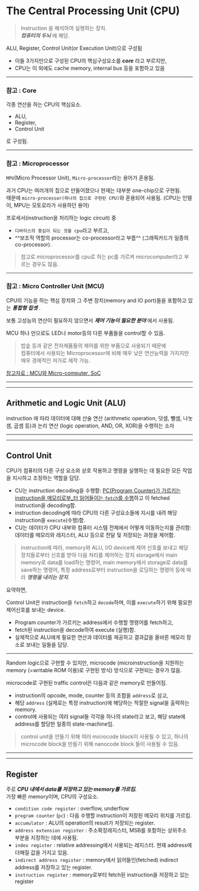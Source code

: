 # The Central Processing Unit (CPU)

> Instruction 을 해석하여 실행하는 장치.  
> ***컴퓨터의 두뇌*** 에 해당.

ALU, Register, Control Unit(or Execution Unit)으로 구성됨  

* 이들 3가지만으로 구성된 CPU의 핵심구성요소를 ***core*** 라고 부르지만, 
* CPU는 이 외에도 cache memory, internal bus 등을 포함하고 있음

---

### 참고 : Core

각종 연산을 하는 CPU의 핵심요소.  

* ALU, 
* Register, 
* Control Unit

로 구성됨.

---

### 참고 : Microprocessor

`MPU`(Micro Processor Unit), `Micro-processor`라는 용어가 혼용됨.

과거 CPU는 여러개의 칩으로 만들어졌으나 현재는 대부분 one-chip으로 구현됨.  
때문에 `micro-processor(하나의 칩으로 구현된 CPU)`와 혼용되어 사용됨. (CPU는 인텔이, MPU는 모토로라가 사용하던 용어)

프로세서(instruction을 처리하는 logic circuit) 중 

* `디바이스의 중심이 되는 것을 cpu`라고 부르고, 
* ^^보조적 역할의 processor는 co-processor라고 부름^^ (그래픽카드가 일종의 co-processor).

> 참고로 microprocessor를 cpu로 하는 pc를 가르켜 microcomputer라고 부르는 경우도 많음.

---

### 참고 : Micro Controller Unit (MCU)

CPU의 기능을 하는 핵심 장치와 그 주변 장치(memory and IO port)들을 포함하고 있는 ***통합형 칩셋*** . 

보통 고성능의 연산이 필요하지 않으면서 ***제어 기능이 필요한 분야*** 에서 사용됨.

MCU 하나 만으로도 LED나 motor등의 다른 부품들을 control할 수 있음.

> 밥솥 등과 같은 전자제품들의 제어를 위한 부품으로 사용되기 때문에  
> 컴퓨터에서 사용되는 Microprocessor에 비해 매우 낮은 연산능력을 가지지만  
> 매우 경제적인 저가로 제작 가능.

[참고자료 : MCU와 Micro-computer, SoC](https://dsaint31.tistory.com/entry/CE-Micro-Controller-Unit-MCU-and-Micro-computer)

---

---

## Arithmetic and Logic Unit (ALU)

instruction 에 따라 데이터에 대해 산술 연산 (arithmetic operation, 덧셈, 뺄셈, 나눗셈, 곱셈 등)과 논리 연산 (logic operation, AND, OR, XOR)을 수행하는 소자


---

---

## Control Unit

CPU가 컴퓨터의 다른 구성 요소와 상호 작용하고 명령을 실행하는 데 필요한 모든 작업을 지시하고 조정하는 역할을 담당.

* CU는 instruction decoding을 수행함: <u>PC(Program Counter)가 가르키는 instruction을 메모리로부_터 읽어들이는 `fetch`를 수행</u>하고 이 fetched instruction을 decoding함.
* instruction decoding에 따라 CPU의 다른 구성요소들에 지시를 내려 해당 instruction을 `execute`(수행)함.
* CU는 데이터가 CPU 내부와 컴퓨터 시스템 전체에서 어떻게 이동하는지를 관리함: 데이터를 메모리와 레지스터, ALU 등으로 전달 및 저장되는 과정을 제어함.

> instruction에 따라, memory와 ALU, I/O device에 제어 신호를 보내고 해당 장치들로부터 신호를 받아 다음 처리를 제어하는 장치
> storage에서 main memory로 data를 load하는 명령어, main memory에서 storage로 data를 save하는 명령어, 특정 address로부터 instruction을 로딩하는 명령어 등에 따라 ***명령을 내리는 장치***.

요약하면,  

Control Unit은 instruction을 `fetch`하고 `decode`하며, 이를 `execute`하기 위해 필요한 제어신호를 보내는 device.

* Program counter가 가르키는 address에서 수행할 명령어를 fetch하고,
* fetch된 instruction을 decode하여 execute (실행)함.
* 실제적으로 ALU에게 필요한 연산과 데이터를 제공하고 결과값을 올바른 메모리 장소로 보내는 일들을 담당.

---

Random logic으로 구현할 수 있지만, microcode (microinstruction을 지원하는 memory (=writable ROM 이용)로 구현된 방식) 방식으로 구현되는 경우가 많음.

microcode로 구현된 traffic control은 다음과 같은 memory로 만들어짐.

* instruction의 opcode, mode, counter 등의 조합을 `address`로 삼고,
* 해당 `address` (실제로는 특정 instruction)에 해당하는 적절한 signal을 출력하는 memory.
* control에 사용되는 여러 signal들 각각을 하나의 state라고 보고, 해당 state에 address를 할당한 일종의 state-machine임.

> control unit을 만들기 위해 여러 microcode block이 사용될 수 있고, 하나의 microcode block을 만들기 위해 nanocode block 들이 사용될 수 있음. 

---

---

## Register

주로 ***CPU 내에서 data를 저장하고 있는 memory를 가르킴.***  
가장 빠른 memory이며, CPU의 구성요소.

* `condition code register` : overflow, underflow
* `program counter` (`pc`) : 다음 수행할 instruction이 저장된 메모리 위치를 가르킴.
* `accumulator` : ALU의 operation의 result가 저장되는 register.
* `address extension register` : 주소확장레지스터, MSB를 포함하는 상위주소 부분을 지정하는 데에 사용됨.
* `index register` : relative addressing에서 사용되는 레지스터. 현재 address에 더해질 값을 가지고 있음.
* `indirect address register` : memory에서 읽어들인(fetched) indirect address를 저장하고 있는 register.
* `instruction register` : memory로부터 fetch된 instruction을 저장하고 있는 register
